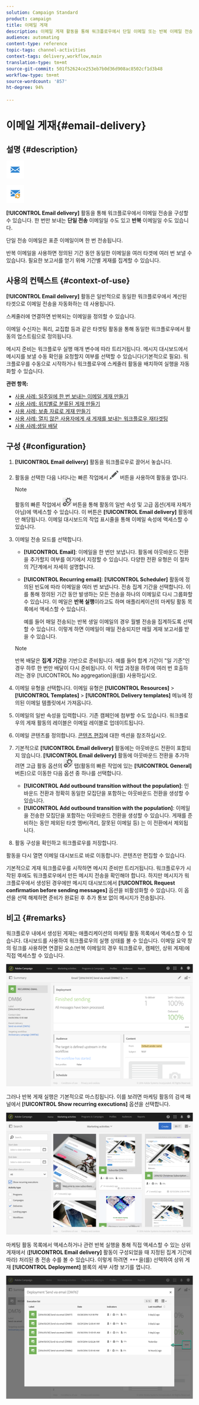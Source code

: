 ```yaml
---
solution: Campaign Standard
product: campaign
title: 이메일 게재
description: 이메일 게재 활동을 통해 워크플로우에서 단일 이메일 또는 반복 이메일 전송을 구성할 수 있습니다.
audience: automating
content-type: reference
topic-tags: channel-activities
context-tags: delivery,workflow,main
translation-type: tm+mt
source-git-commit: 501f52624ce253eb7b0d36d908ac8502cf1d3b48
workflow-type: tm+mt
source-wordcount: '857'
ht-degree: 94%

---
```



# 이메일 게재{#email-delivery}

## 설명 {#description}

![](assets/email.png)

![](assets/recurrentemail.png)

**[!UICONTROL Email delivery]** 활동을 통해 워크플로우에서 이메일 전송을 구성할 수 있습니다. 한 번만 보내는 **단일 전송** 이메일일 수도 있고 **반복** 이메일일 수도 있습니다.

단일 전송 이메일은 표준 이메일이며 한 번 전송됩니다.

반복 이메일을 사용하면 정의된 기간 동안 동일한 이메일을 여러 타겟에 여러 번 보낼 수 있습니다. 필요한 보고서를 얻기 위해 기간별 게재를 집계할 수 있습니다.

## 사용의 컨텍스트 {#context-of-use}

**[!UICONTROL Email delivery]** 활동은 일반적으로 동일한 워크플로우에서 계산된 타겟으로 이메일 전송을 자동화하는 데 사용됩니다.

스케줄러에 연결하면 반복되는 이메일을 정의할 수 있습니다.

이메일 수신자는 쿼리, 교집합 등과 같은 타겟팅 활동을 통해 동일한 워크플로우에서 활동의 업스트림으로 정의됩니다.

메시지 준비는 워크플로우 실행 매개 변수에 따라 트리거됩니다. 메시지 대시보드에서 메시지를 보낼 수동 확인을 요청할지 여부를 선택할 수 있습니다(기본적으로 필요). 워크플로우를 수동으로 시작하거나 워크플로우에 스케줄러 활동을 배치하여 실행을 자동화할 수 있습니다.

**관련 항목:**

* [사용 사례: 일주일에 한 번 보내는 이메일 게재 만들기](../../automating/using/workflow-weekly-offer.md)
* [사용 사례: 위치별로 분류된 게재 만들기](../../automating/using/workflow-segmentation-location.md)
* [사용 사례: 보충 자료로 게재 만들기](../../automating/using/workflow-created-query-with-complement.md)
* [사용 사례: 열지 않은 사용자에게 새 게재를 보내는 워크플로우 재타겟팅](../../automating/using/workflow-cross-channel-retargeting.md)
* [사용 사례:생일 배달](../../automating/using/birthday-delivery.md)

## 구성 {#configuration}

1. **[!UICONTROL Email delivery]** 활동을 워크플로우로 끌어서 놓습니다.
1. 활동을 선택한 다음 나타나는 빠른 작업에서 ![](assets/edit_darkgrey-24px.png) 버튼을 사용하여 활동을 엽니다.

   >[!NOTE]
   >
   >활동의 빠른 작업에서 ![](assets/dlv_activity_params-24px.png) 버튼을 통해 활동의 일반 속성 및 고급 옵션(게재 자체가 아님)에 액세스할 수 있습니다. 이 버튼은 **[!UICONTROL Email delivery]** 활동에만 해당됩니다. 이메일 대시보드의 작업 표시줄을 통해 이메일 속성에 액세스할 수 있습니다.

1. 이메일 전송 모드를 선택합니다.

   * **[!UICONTROL Email]**: 이메일을 한 번만 보냅니다. 활동에 아웃바운드 전환을 추가할지 여부를 여기에서 지정할 수 있습니다. 다양한 전환 유형은 이 절차의 7단계에서 자세히 설명합니다.
   * **[!UICONTROL Recurring email]**: **[!UICONTROL Scheduler]** 활동에 정의된 빈도에 따라 이메일을 여러 번 보냅니다. 전송 집계 기간을 선택합니다. 이를 통해 정의된 기간 동안 발생하는 모든 전송을 하나의 이메일로 다시 그룹화할 수 있습니다. 이 메일은 **반복 실행**&#x200B;이라고도 하며 애플리케이션의 마케팅 활동 목록에서 액세스할 수 있습니다.

      예를 들어 매일 전송되는 반복 생일 이메일의 경우 월별 전송을 집계하도록 선택할 수 있습니다. 이렇게 하면 이메일이 매일 전송되지만 매월 게재 보고서를 받을 수 있습니다.
   >[!NOTE]
   >
   >반복 배달은 **집계 기간**&#x200B;을 기반으로 준비됩니다. 예를 들어 합계 기간이 &quot;일 기준&quot;인 경우 하루 한 번만 배달이 다시 준비됩니다. 이 작업 과정을 하루에 여러 번 호출하려는 경우 [!UICONTROL No aggregation]을(를) 사용하십시오.

1. 이메일 유형을 선택합니다. 이메일 유형은 **[!UICONTROL Resources]** > **[!UICONTROL Templates]** > **[!UICONTROL Delivery templates]** 메뉴에 정의된 이메일 템플릿에서 가져옵니다.
1. 이메일의 일반 속성을 입력합니다. 기존 캠페인에 첨부할 수도 있습니다. 워크플로우의 게재 활동의 레이블은 이메일 레이블로 업데이트됩니다.
1. 이메일 콘텐츠를 정의합니다. [콘텐츠 편집](../../designing/using/designing-content-in-adobe-campaign.md)에 대한 섹션을 참조하십시오.
1. 기본적으로 **[!UICONTROL Email delivery]** 활동에는 아웃바운드 전환이 포함되지 않습니다. **[!UICONTROL Email delivery]** 활동에 아웃바운드 전환을 추가하려면 고급 활동 옵션의 ![](assets/dlv_activity_params-24px.png) 탭(활동의 빠른 작업에 있는 **[!UICONTROL General]** 버튼)으로 이동한 다음 옵션 중 하나를 선택합니다.

   * **[!UICONTROL Add outbound transition without the population]**: 인바운드 전환과 정확히 동일한 모집단을 포함하는 아웃바운드 전환을 생성할 수 있습니다.
   * **[!UICONTROL Add outbound transition with the population]**: 이메일을 전송한 모집단을 포함하는 아웃바운드 전환을 생성할 수 있습니다. 게재를 준비하는 동안 제외된 타겟 멤버(격리, 잘못된 이메일 등) 는 이 전환에서 제외됩니다.

1. 활동 구성을 확인하고 워크플로우를 저장합니다.

활동을 다시 열면 이메일 대시보드로 바로 이동합니다. 콘텐츠만 편집할 수 있습니다.

기본적으로 게재 워크플로우를 시작하면 메시지 준비만 트리거됩니다. 워크플로우가 시작된 후에도 워크플로우에서 만든 메시지 전송을 확인해야 합니다. 하지만 메시지가 워크플로우에서 생성된 경우에만 메시지 대시보드에서 **[!UICONTROL Request confirmation before sending messages]** 옵션을 비활성화할 수 있습니다. 이 옵션을 선택 해제하면 준비가 완료된 후 추가 통보 없이 메시지가 전송됩니다.

## 비고 {#remarks}

워크플로우 내에서 생성된 게재는 애플리케이션의 마케팅 활동 목록에서 액세스할 수 있습니다. 대시보드를 사용하여 워크플로우의 실행 상태를 볼 수 있습니다. 이메일 요약 창의 링크를 사용하면 연결된 요소(반복 이메일의 경우 워크플로우, 캠페인, 상위 게재)에 직접 액세스할 수 있습니다.

![](assets/wkf_display_recurrent_executions_2.png)

그러나 반복 게재 실행은 기본적으로 마스킹됩니다. 이를 보려면 마케팅 활동의 검색 패널에서 **[!UICONTROL Show recurring executions]** 옵션을 선택합니다.

![](assets/wkf_display_recurrent_executions.png)

마케팅 활동 목록에서 액세스하거나 관련 반복 실행을 통해 직접 액세스할 수 있는 상위 게재에서 (**[!UICONTROL Email delivery]** 활동이 구성되었을 때 지정된 집계 기간에 따라) 처리된 총 전송 수를 볼 수 있습니다. 이렇게 하려면 ![](assets/wkf_dlv_detail_button.png)을(를) 선택하여 상위 게재 **[!UICONTROL Deployment]** 블록의 세부 사항 보기를 엽니다.

![](assets/wkf_display_recurrent_executions_3.png)
